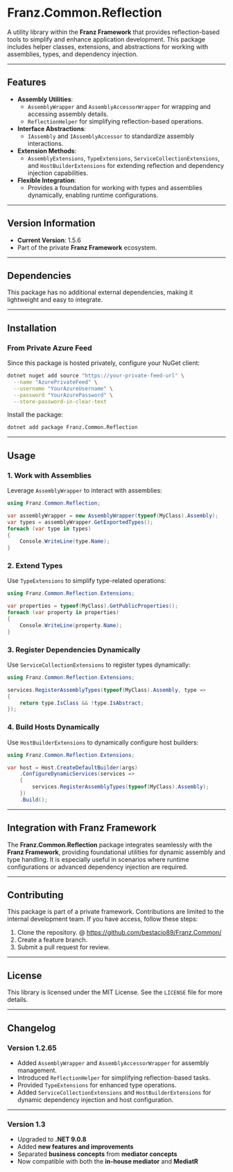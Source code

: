# **Franz.Common.Reflection**

A utility library within the **Franz Framework** that provides reflection-based tools to simplify and enhance application development. This package includes helper classes, extensions, and abstractions for working with assemblies, types, and dependency injection.

---

## **Features**

- **Assembly Utilities**:
  - `AssemblyWrapper` and `AssemblyAccessorWrapper` for wrapping and accessing assembly details.
  - `ReflectionHelper` for simplifying reflection-based operations.
- **Interface Abstractions**:
  - `IAssembly` and `IAssemblyAccessor` to standardize assembly interactions.
- **Extension Methods**:
  - `AssemblyExtensions`, `TypeExtensions`, `ServiceCollectionExtensions`, and `HostBuilderExtensions` for extending reflection and dependency injection capabilities.
- **Flexible Integration**:
  - Provides a foundation for working with types and assemblies dynamically, enabling runtime configurations.

---

## **Version Information**

- **Current Version**: 1.5.6
- Part of the private **Franz Framework** ecosystem.

---

## **Dependencies**

This package has no additional external dependencies, making it lightweight and easy to integrate.

---

## **Installation**

### **From Private Azure Feed**
Since this package is hosted privately, configure your NuGet client:

```bash
dotnet nuget add source "https://your-private-feed-url" \
  --name "AzurePrivateFeed" \
  --username "YourAzureUsername" \
  --password "YourAzurePassword" \
  --store-password-in-clear-text
```

Install the package:

```bash
dotnet add package Franz.Common.Reflection  
```

---

## **Usage**

### **1. Work with Assemblies**

Leverage `AssemblyWrapper` to interact with assemblies:

```csharp
using Franz.Common.Reflection;

var assemblyWrapper = new AssemblyWrapper(typeof(MyClass).Assembly);
var types = assemblyWrapper.GetExportedTypes();
foreach (var type in types)
{
    Console.WriteLine(type.Name);
}
```

### **2. Extend Types**

Use `TypeExtensions` to simplify type-related operations:

```csharp
using Franz.Common.Reflection.Extensions;

var properties = typeof(MyClass).GetPublicProperties();
foreach (var property in properties)
{
    Console.WriteLine(property.Name);
}
```

### **3. Register Dependencies Dynamically**

Use `ServiceCollectionExtensions` to register types dynamically:

```csharp
using Franz.Common.Reflection.Extensions;

services.RegisterAssemblyTypes(typeof(MyClass).Assembly, type =>
{
    return type.IsClass && !type.IsAbstract;
});
```

### **4. Build Hosts Dynamically**

Use `HostBuilderExtensions` to dynamically configure host builders:

```csharp
using Franz.Common.Reflection.Extensions;

var host = Host.CreateDefaultBuilder(args)
    .ConfigureDynamicServices(services =>
    {
        services.RegisterAssemblyTypes(typeof(MyClass).Assembly);
    })
    .Build();
```

---

## **Integration with Franz Framework**

The **Franz.Common.Reflection** package integrates seamlessly with the **Franz Framework**, providing foundational utilities for dynamic assembly and type handling. It is especially useful in scenarios where runtime configurations or advanced dependency injection are required.

---

## **Contributing**

This package is part of a private framework. Contributions are limited to the internal development team. If you have access, follow these steps:
1. Clone the repository. @ https://github.com/bestacio89/Franz.Common/
2. Create a feature branch.
3. Submit a pull request for review.

---

## **License**

This library is licensed under the MIT License. See the `LICENSE` file for more details.

---

## **Changelog**

### Version 1.2.65
- Added `AssemblyWrapper` and `AssemblyAccessorWrapper` for assembly management.
- Introduced `ReflectionHelper` for simplifying reflection-based tasks.
- Provided `TypeExtensions` for enhanced type operations.
- Added `ServiceCollectionExtensions` and `HostBuilderExtensions` for dynamic dependency injection and host configuration.

---


### Version 1.3
- Upgraded to **.NET 9.0.8**
- Added **new features and improvements**
- Separated **business concepts** from **mediator concepts**
- Now compatible with both the **in-house mediator** and **MediatR**
